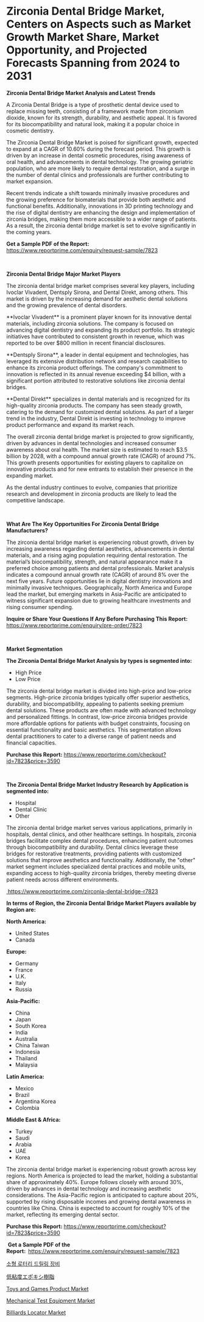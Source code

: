 <p><h1>Zirconia Dental Bridge Market, Centers on Aspects such as Market Growth Market Share, Market Opportunity, and Projected Forecasts Spanning from 2024 to 2031</h1></p><p><strong>Zirconia Dental Bridge Market Analysis and Latest Trends</strong></p>
<p><p>A Zirconia Dental Bridge is a type of prosthetic dental device used to replace missing teeth, consisting of a framework made from zirconium dioxide, known for its strength, durability, and aesthetic appeal. It is favored for its biocompatibility and natural look, making it a popular choice in cosmetic dentistry.</p><p>The Zirconia Dental Bridge Market is poised for significant growth, expected to expand at a CAGR of 10.60% during the forecast period. This growth is driven by an increase in dental cosmetic procedures, rising awareness of oral health, and advancements in dental technology. The growing geriatric population, who are more likely to require dental restoration, and a surge in the number of dental clinics and professionals are further contributing to market expansion.</p><p>Recent trends indicate a shift towards minimally invasive procedures and the growing preference for biomaterials that provide both aesthetic and functional benefits. Additionally, innovations in 3D printing technology and the rise of digital dentistry are enhancing the design and implementation of zirconia bridges, making them more accessible to a wider range of patients. As a result, the zirconia dental bridge market is set to evolve significantly in the coming years.</p></p>
<p><strong>Get a Sample PDF of the Report:&nbsp;</strong> <a href="https://www.reportprime.com/enquiry/request-sample/7823">https://www.reportprime.com/enquiry/request-sample/7823</a></p>
<p>&nbsp;</p>
<p><strong>Zirconia Dental Bridge Major Market Players</strong></p>
<p><p>The zirconia dental bridge market comprises several key players, including Ivoclar Vivadent, Dentsply Sirona, and Dental Direkt, among others. This market is driven by the increasing demand for aesthetic dental solutions and the growing prevalence of dental disorders.</p><p>**Ivoclar Vivadent** is a prominent player known for its innovative dental materials, including zirconia solutions. The company is focused on advancing digital dentistry and expanding its product portfolio. Its strategic initiatives have contributed to consistent growth in revenue, which was reported to be over $800 million in recent financial disclosures.</p><p>**Dentsply Sirona**, a leader in dental equipment and technologies, has leveraged its extensive distribution network and research capabilities to enhance its zirconia product offerings. The company's commitment to innovation is reflected in its annual revenue exceeding $4 billion, with a significant portion attributed to restorative solutions like zirconia dental bridges.</p><p>**Dental Direkt** specializes in dental materials and is recognized for its high-quality zirconia products. The company has seen steady growth, catering to the demand for customized dental solutions. As part of a larger trend in the industry, Dental Direkt is investing in technology to improve product performance and expand its market reach.</p><p>The overall zirconia dental bridge market is projected to grow significantly, driven by advances in dental technologies and increased consumer awareness about oral health. The market size is estimated to reach $3.5 billion by 2028, with a compound annual growth rate (CAGR) of around 7%. This growth presents opportunities for existing players to capitalize on innovative products and for new entrants to establish their presence in the expanding market. </p><p>As the dental industry continues to evolve, companies that prioritize research and development in zirconia products are likely to lead the competitive landscape.</p></p>
<p>&nbsp;</p>
<p><strong>What Are The Key Opportunities For Zirconia Dental Bridge Manufacturers?</strong></p>
<p><p>The zirconia dental bridge market is experiencing robust growth, driven by increasing awareness regarding dental aesthetics, advancements in dental materials, and a rising aging population requiring dental restoration. The material’s biocompatibility, strength, and natural appearance make it a preferred choice among patients and dental professionals. Market analysis indicates a compound annual growth rate (CAGR) of around 8% over the next five years. Future opportunities lie in digital dentistry innovations and minimally invasive techniques. Geographically, North America and Europe lead the market, but emerging markets in Asia-Pacific are anticipated to witness significant expansion due to growing healthcare investments and rising consumer spending.</p></p>
<p><strong>Inquire or Share Your Questions If Any Before Purchasing This Report:</strong> <a href="https://www.reportprime.com/enquiry/pre-order/7823">https://www.reportprime.com/enquiry/pre-order/7823</a></p>
<p>&nbsp;</p>
<p><strong>Market Segmentation</strong></p>
<p><strong>The Zirconia Dental Bridge Market Analysis by types is segmented into:</strong></p>
<p><ul><li>High Price</li><li>Low Price</li></ul></p>
<p><p>The zirconia dental bridge market is divided into high-price and low-price segments. High-price zirconia bridges typically offer superior aesthetics, durability, and biocompatibility, appealing to patients seeking premium dental solutions. These products are often made with advanced technology and personalized fittings. In contrast, low-price zirconia bridges provide more affordable options for patients with budget constraints, focusing on essential functionality and basic aesthetics. This segmentation allows dental practitioners to cater to a diverse range of patient needs and financial capacities.</p></p>
<p><strong>Purchase this Report:&nbsp;</strong><a href="https://www.reportprime.com/checkout?id=7823&price=3590">https://www.reportprime.com/checkout?id=7823&price=3590</a></p>
<p>&nbsp;</p>
<p><strong>The Zirconia Dental Bridge Market Industry Research by Application is segmented into:</strong></p>
<p><ul><li>Hospital</li><li>Dental Clinic</li><li>Other</li></ul></p>
<p><p>The zirconia dental bridge market serves various applications, primarily in hospitals, dental clinics, and other healthcare settings. In hospitals, zirconia bridges facilitate complex dental procedures, enhancing patient outcomes through biocompatibility and durability. Dental clinics leverage these bridges for restorative treatments, providing patients with customized solutions that improve aesthetics and functionality. Additionally, the "other" market segment includes specialized dental practices and mobile units, expanding access to high-quality zirconia bridges, thereby meeting diverse patient needs across different environments.</p></p>
<p><a href="https://www.reportprime.com/zirconia-dental-bridge-r7823">&nbsp;https://www.reportprime.com/zirconia-dental-bridge-r7823</a></p>
<p><strong>In terms of Region, the Zirconia Dental Bridge Market Players available by Region are:</strong></p>
<p>
    <p> <strong> North America: </strong>
        <ul>
            <li>United States</li>
            <li>Canada</li>
        </ul>
        </p> 
    <p> <strong> Europe: </strong>
        <ul>
            <li>Germany</li>
            <li>France</li>
            <li>U.K.</li>
            <li>Italy</li>
            <li>Russia</li>
        </ul>
        </p> 
    <p> <strong> Asia-Pacific: </strong>
        <ul>
            <li>China</li>
            <li>Japan</li>
            <li>South Korea</li>
            <li>India</li>
            <li>Australia</li>
            <li>China Taiwan</li>
            <li>Indonesia</li>
            <li>Thailand</li>
            <li>Malaysia</li>
        </ul>
        </p> 
    <p> <strong> Latin America: </strong>
        <ul>
            <li>Mexico</li>
            <li>Brazil</li>
            <li>Argentina Korea</li>
            <li>Colombia</li>
        </ul>
        </p> 
    <p> <strong> Middle East & Africa: </strong>
        <ul>
            <li>Turkey</li>
            <li>Saudi</li>
            <li>Arabia</li>
            <li>UAE</li>
            <li>Korea</li>
        </ul>
    </p>
    </p>
<p><p>The zirconia dental bridge market is experiencing robust growth across key regions. North America is projected to lead the market, holding a substantial share of approximately 40%. Europe follows closely with around 30%, driven by advances in dental technology and increasing aesthetic considerations. The Asia-Pacific region is anticipated to capture about 20%, supported by rising disposable incomes and growing dental awareness in countries like China. China is expected to account for roughly 10% of the market, reflecting its emerging dental sector.</p></p>
<p><strong>Purchase this Report: </strong><a href="https://www.reportprime.com/checkout?id=7823&price=3590">https://www.reportprime.com/checkout?id=7823&price=3590</a></p>
<p>&nbsp;<strong>Get a Sample PDF of the Report:&nbsp;&nbsp;</strong><a href="https://www.reportprime.com/enquiry/request-sample/7823">https://www.reportprime.com/enquiry/request-sample/7823</a></p>
<p><strong></strong></p>
<p><p><a href="https://medium.com/@addiehirthe50/%EC%84%B1%EC%9E%A5-%EC%9E%A0%EC%9E%AC%EB%A0%A5-%EC%97%B4%EA%B8%B0-2024%EB%85%84%EB%B6%80%ED%84%B0-2031%EB%85%84%EA%B9%8C%EC%A7%80%EC%9D%98-%EC%86%8C%ED%98%95-%ED%9A%8C%EC%A0%84%EC%8B%9D-%EB%93%9C%EB%A6%B4%EB%A7%81-%EC%9E%A5%EB%B9%84-%EC%8B%9C%EC%9E%A5%EC%97%90-%EB%8C%80%ED%95%9C-%EC%8B%9C%EC%9E%A5-%EC%A0%84%EB%9E%B5-%EB%B6%84%EC%84%9D-7b54803137a8">소형 로터리 드릴링 장비</a></p><p><a href="https://medium.com/@mk4cronn/%E4%BD%8E%E7%B2%98%E5%BA%A6%E3%82%A8%E3%83%9D%E3%82%AD%E3%82%B7%E6%A8%B9%E8%84%82%E7%94%A3%E6%A5%AD%E5%88%86%E6%9E%90%E3%83%AC%E3%83%9D%E3%83%BC%E3%83%88-%E5%B8%82%E5%A0%B4%E8%A6%8F%E6%A8%A1%E3%81%AF-2024%E5%B9%B4%E3%81%8B%E3%82%892031%E5%B9%B4%E3%81%AE%E6%9C%9F%E9%96%93%E3%81%AB11-8-%E3%81%AEcagr%E3%81%A7%E6%88%90%E9%95%B7%E3%81%97-%E5%BF%9C%E7%94%A8-%E3%82%BF%E3%82%A4%E3%83%97-%E5%9C%B0%E5%9F%9F%E3%81%AB%E3%82%88%E3%82%8B%E4%BA%88%E6%B8%AC-9ca3bc3e50ec">低粘度エポキシ樹脂</a></p><p><a href="https://issuu.com/reportprime-2/docs/toys-and-games-product-market-size-_1002b0712d6aca">Toys and Games Product Market</a></p><p><a href="https://medium.com/@thaddeulentine3434/emerging-mechanical-test-equipment-market-opportunities-market-analysis-for-investors-and-4caab7a42e30">Mechanical Test Equipment Market</a></p><p><a href="https://issuu.com/reportprime-2/docs/billiards-locator-market-size-2030._6f545e873869d9">Billiards Locator Market</a></p></p>